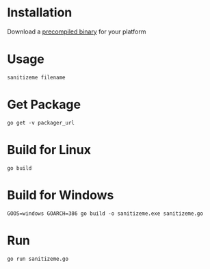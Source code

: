 # Installation

Download a [precompiled binary](https://github.com/frazrepo/sanitizeme/releases) for your platform

# Usage

`sanitizeme filename`

# Get Package

```shell
go get -v packager_url
```

# Build for Linux

```shell
go build
```
# Build for Windows

```shell
GOOS=windows GOARCH=386 go build -o sanitizeme.exe sanitizeme.go
```
# Run

```shell
go run sanitizeme.go
```